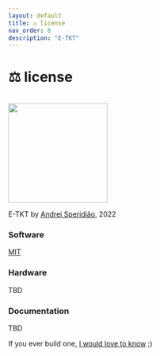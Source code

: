 ```yaml
---
layout: default
title: ⚖️ license
nav_order: 8
description: "E-TKT"
---
```


# ⚖️ **license**

<br>
<img width="200px" src="https://user-images.githubusercontent.com/15098003/191094349-1365897e-3fb5-4a83-951e-a10630c27bd5.png">

E-TKT by [Andrei Speridião](https://github.com/andreisperid/), 2022

### Software
[MIT](https://github.com/andreisperid/E-TKT/blob/main/LICENSE)

### Hardware
TBD

### Documentation
TBD



If you ever build one, [I would love to know](mailto:hi@andrei.cc) ;)
